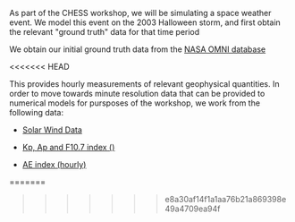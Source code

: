 As part of the CHESS workshop, we will be simulating a space weather event. We model this event on the 2003 Halloween storm, and first obtain the relevant "ground truth" data for that time period

We obtain our initial ground truth data from the [NASA OMNI database](https://omniweb.gsfc.nasa.gov/form/dx1.html)

<<<<<<< HEAD

This provides hourly measurements of relevant geophysical quantities. In order to move towards minute resolution data that can be provided to numerical models for pursposes of the workshop, we work from the following data:

- [Solar Wind Data](https://spdf.gsfc.nasa.gov/pub/data/omni/high_res_omni/sc_specific/ace_min_b2003.txt)


- [Kp, Ap and F10.7 index ()](ftp://ftp.ngdc.noaa.gov/STP/GEOMAGNETIC_DATA/INDICES/KP_AP)


- [AE index (hourly)](ftp://ftp.ngdc.noaa.gov/STP/GEOMAGNETIC_DATA/INDICES/AURORAL_ELECTROJET)


=======

>>>>>>> e8a30af14f1a1aa76b21a869398e49a4709ea94f
